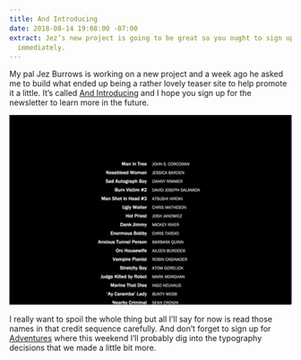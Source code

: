 ```yaml
---
title: And Introducing
date: 2018-08-14 19:08:00 -07:00
extract: Jez’s new project is going to be great so you ought to sign up for the newsletter
  immediately.
---
```


My pal Jez Burrows is working on a new project and a week ago he asked me to build what ended up being a rather lovely teaser site to help promote it a little. It’s called [And Introducing](https://www.jezburrows.com/andintroducing/) and I hope you sign up for the newsletter to learn more in the future. 

![Screenshot 2018-08-14 21.21.jpg](/uploads/Screenshot%202018-08-14%2021.21.jpg)

I really want to spoil the whole thing but all I’ll say for now is read those names in that credit sequence carefully. And don’t forget to sign up for [Adventures](https://buttondown.email/robinrendle) where this weekend I’ll probably dig into the typography decisions that we made a little bit more.